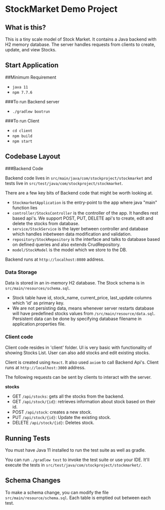 # StockMarket Demo Project

## What is this?

This is a tiny scale model of Stock Market. It contains a Java backend with H2 memory database. The server handles requests from clients to create, update, and view Stocks.

## Start Application
##Minimum Requirement
- `java 11`
- `npm 7.7.6`

###To run Backend server
- `./gradlew bootrun` 

###To run Client
- `cd client`
- `npm build`
- `npm start`

## Codebase Layout

###Backend Code

Backend code lives in `src/main/java/com/stockproject/stockmarket` and tests live in `src/test/java/com/stockproject/stockmarket`.

There are a few key bits of Backend code that might be worth looking at.

- `StockmarketApplication` is the entry-point to the app where java "main" function lies
- `controller/StocksController` is the controller of the app. It handles rest based api's. We support POST, PUT, DELETE api's to create, edit and delete the stocks from database.
- `service/StockService` is the layer between controller and database which handles inbetween data modification and validation.
- `repository/StockRepository` is the interface and talks to database based on defined queries and also extends CrudRepository.
- `model/StockModel` is the model which we store to the DB.

Backend runs at `http://localhost:8080` address.
### Data Storage

Data is stored in an in-memory H2 database. The Stock schema is in `src/main/resources/schema.sql`.

- Stock table have id, stock_name, current_price, last_update columns which 'id' as primary key.
- We are not persisting data, means whenever server restarts database will have predefined stocks values from `/src/main/resource/data.sql`. Persistent data can be done by specifying database filename in application.properties file.


### Client code
Client code resides in 'client' folder. UI is very basic with functionality of showing Stocks List. User can also add stocks and edit existing stocks.

Client is created using `React`. It also used `axiom` to call Backend Api's.
Client runs at `http://localhost:3000` address.


The following requests can be sent by clients to interact with the server.

**stocks**
- GET `/api/stocks`: gets all the stocks from the backend.
- GET `/api/stock/{id}`: retrieves information about stock based on their id.
- POST `/api/stock`: creates a new stock.
- PUT `/api/stock/{id}`: Update the existing stock.
- DELETE `/api/stock/{id}`: Deletes stock.

## Running Tests

You must have Java 11 installed to run the test suite as well as gradle.

You can run `./gradlew test` to invoke the test suite or use your IDE. It'll execute the tests in `src/test/java/com/stockproject/stockmarket/`.

## Schema Changes

To make a schema change, you can modify the file `src/main/resource/schema.sql`. Each table is emptied out between each test.
